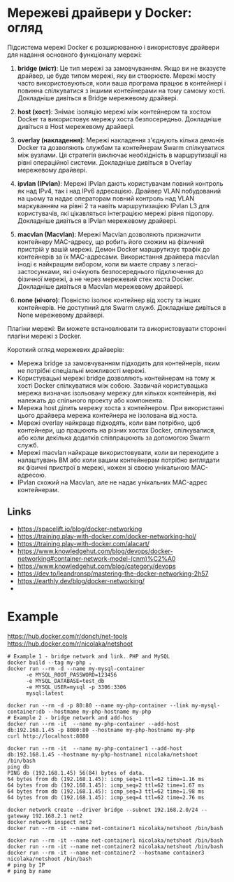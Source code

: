 # Мережеві драйвери у Docker: огляд

Підсистема мережі Docker є розширюваною і використовує драйвери для надання основного функціоналу мережі:

1. **bridge (міст)**: Це тип мережі за замовчуванням. Якщо ви не вказуєте драйвер, це буде типом мережі, яку ви створюєте. Мережі мосту часто використовуються, коли ваша програма працює в контейнері і повинна спілкуватися з іншими контейнерами на тому самому хості. Докладніше дивіться в Bridge мережевому драйвері.

2. **host (хост)**: Знімає ізоляцію мережі між контейнером та хостом Docker та використовує мережу хоста безпосередньо. Докладніше дивіться в Host мережевому драйвері.

3. **overlay (накладення)**: Мережі накладення з'єднують кілька демонів Docker та дозволяють службам та контейнерам Swarm спілкуватися між вузлами. Ця стратегія виключає необхідність в маршрутизації на рівні операційної системи. Докладніше дивіться в Overlay мережевому драйвері.

4. **ipvlan (IPvlan)**: Мережі IPvlan дають користувачам повний контроль як над IPv4, так і над IPv6 адресацією. Драйвер VLAN побудований на цьому та надає операторам повний контроль над VLAN маркуванням на рівні 2 та навіть маршрутизацією IPvlan L3 для користувачів, які цікавляться інтеграцією мережі рівня підопору. Докладніше дивіться в IPvlan мережевому драйвері.

5. **macvlan (Macvlan)**: Мережі Macvlan дозволяють призначити контейнеру MAC-адресу, що робить його схожим на фізичний пристрій у вашій мережі. Демон Docker маршрутизує трафік до контейнерів за їх MAC-адресами. Використання драйвера macvlan іноді є найкращим вибором, коли ви маєте справу з легасі-застосунками, які очікують безпосереднього підключення до фізичної мережі, а не через мережевий стек хоста Docker. Докладніше дивіться в Macvlan мережевому драйвері.

6. **none (нічого)**: Повністю ізолює контейнер від хосту та інших контейнерів. Не доступний для Swarm служб. Докладніше дивіться в None мережевому драйвері.

Плагіни мережі: Ви можете встановлювати та використовувати сторонні плагіни мережі з Docker.

Короткий огляд мережевих драйверів:
- Мережа bridge за замовчуванням підходить для контейнерів, яким не потрібні спеціальні можливості мережі.
- Користувацькі мережі bridge дозволяють контейнерам на тому ж хості Docker спілкуватися між собою. Зазвичай користувацька мережа визначає ізольовану мережу для кількох контейнерів, які належать до спільного проекту або компонента.
- Мережа host ділить мережу хоста з контейнером. При використанні цього драйвера мережа контейнера не ізолована від хоста.
- Мережі overlay найкраще підходять, коли вам потрібно, щоб контейнери, що працюють на різних хостах Docker, спілкувалися, або коли декілька додатків співпрацюють за допомогою Swarm служб.
- Мережі macvlan найкраще використовувати, коли ви переходите з налаштувань ВМ або коли вашим контейнерам потрібно виглядати як фізичні пристрої в мережі, кожен зі своєю унікальною MAC-адресою.
- IPvlan схожий на Macvlan, але не надає унікальних MAC-адрес контейнерам.

## Links

- https://spacelift.io/blog/docker-networking
- https://training.play-with-docker.com/docker-networking-hol/
- https://training.play-with-docker.com/alacart/
- https://www.knowledgehut.com/blog/devops/docker-networking#container-network-model-(cnm)%C2%A0
- https://www.knowledgehut.com/blog/category/devops
- https://dev.to/leandronsp/mastering-the-docker-networking-2h57
- https://earthly.dev/blog/docker-networking/
- 

# Example
https://hub.docker.com/r/donch/net-tools
https://hub.docker.com/r/nicolaka/netshoot

```shell
# Example 1 - bridge network and link. PHP and MySQL
docker build --tag my-php .
docker run --rm -d --name my-mysql-container 
      -e MYSQL_ROOT_PASSWORD=123456 
      -e MYSQL_DATABASE=test_db
      -e MYSQL_USER=mysql -p 3306:3306 
      mysql:latest
      
docker run --rm -d -p 80:80 --name my-php-container --link my-mysql-container:db --hostmame my-php-hostname my-php
# Example 2 - bridge network and add-hos
docker run --rm -it  --name my-php-container --add-host db:192.168.1.45 -p 8080:80 --hostname my-php-hostname my-php
curl http://localhost:8080

docker run --rm -it  --name my-php-container1 --add-host db:192.168.1.45 --hostname my-php-hostname1 nicolaka/netshoot /bin/bash
ping db
PING db (192.168.1.45) 56(84) bytes of data.
64 bytes from db (192.168.1.45): icmp_seq=1 ttl=62 time=1.16 ms
64 bytes from db (192.168.1.45): icmp_seq=2 ttl=62 time=1.67 ms
64 bytes from db (192.168.1.45): icmp_seq=3 ttl=62 time=1.98 ms
64 bytes from db (192.168.1.45): icmp_seq=4 ttl=62 time=2.76 ms

docker network create --driver bridge --subnet 192.168.2.0/24 --gateway 192.168.2.1 net2
docker network inspect net2 
docker run --rm -it --name net-container1 nicolaka/netshoot /bin/bash

docker run --rm -it --name net-container1 nicolaka/netshoot /bin/bash
docker run --rm -it --name net-container2 nicolaka/netshoot /bin/bash
docker run --rm -it --name net-container2 --hostname container3 nicolaka/netshoot /bin/bash
# ping by IP
# ping by name

```
